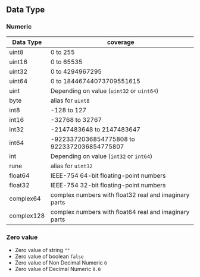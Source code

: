 ## Data Type

### Numeric
|Data Type  |coverage                                              |
|-----------|------------------------------------------------------|
|uint8      |0 to 255                                              |
|uint16     |0 to 65535                                            |
|uint32     |0 to 4294967295                                       |
|uint64     |0 to 18446744073709551615                             |
|uint       |Depending on value (`uint32` or `uint64`)             |
|byte       |alias for `uint8`                                     |
|int8       |-128 to 127                                           |
|int16      |-32768 to 32767                                       |
|int32      |-2147483648 to 2147483647                             |
|int64      |-9223372036854775808 to 9223372036854775807           |
|int        |Depending on value (`int32` or `int64`)               |
|rune       |alias for `uint32`                                    |
|float64    |IEEE-754 64-bit floating-point numbers                |
|float32    |IEEE-754 32-bit floating-point numbers                |
|complex64  |complex numbers with float32 real and imaginary parts |
|complex128 |complex numbers with float64 real and imaginary parts |

### Zero value
- Zero value of string `""`
- Zero value of boolean `false`
- Zero value of Non Decimal Numeric `0`
- Zero value of Decimal Numeric `0.0`

